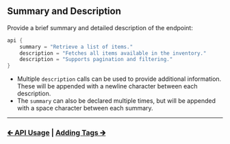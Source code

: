 ## Summary and Description

Provide a brief summary and detailed description of the endpoint:

```kotlin
api {
    summary = "Retrieve a list of items."
    description = "Fetches all items available in the inventory."
    description = "Supports pagination and filtering."
}
```

- Multiple `description` calls can be used to provide additional information.
  These will be appended with a newline character between each description.
- The `summary` can also be declared multiple times, but will be appended with a space character between each summary.

--- 

### [🡰 API Usage](03.api-usage.md) | [Adding Tags 🡲](05.api-usage-tags.md)
